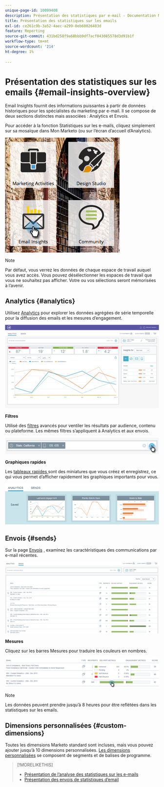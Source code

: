 ```yaml
---
unique-page-id: 10099408
description: Présentation des statistiques par e-mail - Documentation Marketo - Documentation du produit
title: Présentation des statistiques sur les emails
exl-id: ce261c9b-3a52-4aec-a299-0eb60026483d
feature: Reporting
source-git-commit: 431bd258f9a68bbb9df7acf043085578d3d91b1f
workflow-type: tm+mt
source-wordcount: '214'
ht-degree: 1%

---
```


# Présentation des statistiques sur les emails {#email-insights-overview}

Email Insights fournit des informations puissantes à partir de données historiques pour les spécialistes du marketing par e-mail. Il se compose de deux sections distinctes mais associées : Analytics et Envois.

Pour accéder à la fonction Statistiques sur les e-mails, cliquez simplement sur sa mosaïque dans Mon Marketo (ou sur l’écran d’accueil d’Analytics).

![](assets/icon.png)

>[!NOTE]
>
>Par défaut, vous verrez les données de chaque espace de travail auquel vous avez accès. Vous pouvez désélectionner les espaces de travail que vous ne souhaitez pas afficher. Votre ou vos sélections seront mémorisées à l’avenir.

## Analytics {#analytics}

Utilisez [Analytics](/help/marketo/product-docs/reporting/email-insights/email-insights-analytics-overview.md) pour explorer les données agrégées de série temporelle pour la diffusion des emails et les mesures d’engagement.

![](assets/emailanalytics.jpg)

**Filtres**

Utilisé des [filtres](/help/marketo/product-docs/reporting/email-insights/filtering-in-email-insights.md) avancés pour ventiler les résultats par audience, contenu ou plateforme. Les mêmes filtres s’appliquent à Analytics et aux envois.

![](assets/filter.png)

**Graphiques rapides**

Les [ tableaux rapides ](/help/marketo/product-docs/reporting/email-insights/email-insights-quick-charts.md) sont des miniatures que vous créez et enregistrez, ce qui vous permet d’afficher rapidement les graphiques importants pour vous.

![](assets/three.png)

## Envois {#sends}

Sur la page [Envois](/help/marketo/product-docs/reporting/email-insights/email-insights-sends-overview.md) , examinez les caractéristiques des communications par e-mail récentes.

![](assets/two.png)

**Mesures**

Cliquez sur les barres Mesures pour traduire les couleurs en nombres.

![](assets/delivery-metrics.png)

>[!NOTE]
>
>Les données peuvent prendre jusqu’à 8 heures pour être reflétées dans les statistiques sur les emails.

## Dimensions personnalisées {#custom-dimensions}

Toutes les dimensions Marketo standard sont incluses, mais vous pouvez ajouter jusqu’à 10 dimensions personnalisées. [Les dimensions personnalisées](/help/marketo/product-docs/reporting/email-insights/custom-dimensions-for-email-insights.md) se composent de segments et de balises de programme.

>[!MORELIKETHIS]
>
>* [Présentation de l’analyse des statistiques sur les e-mails](/help/marketo/product-docs/reporting/email-insights/email-insights-analytics-overview.md)
>* [Présentation des envois de statistiques d’email](/help/marketo/product-docs/reporting/email-insights/email-insights-sends-overview.md)
